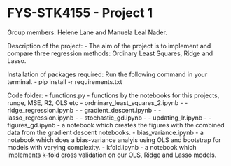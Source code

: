 # FYS-STK4155 - Project 1

Group members: Helene Lane and Manuela Leal Nader.

Description of the project:
     - The aim of the project is to implement and compare three regression methods: Ordinary Least Squares, Ridge and Lasso.
     
Installation of packages required: Run the following command in your terminal. 
     - pip install -r requirements.txt

Code folder:
     - functions.py - functions by the notebooks for this projects, runge, MSE, R2, OLS etc
     - ordninary_least_squares_2.ipynb - 
     - ridge_regression.ipynb - 
     - gradient_descent.ipynb - 
     - lasso_regression.ipynb - 
     - stochastic_gd.ipynb - 
     - updating_lr.ipynb - 
     - figures_gd.ipynb - a notebook which creates the figures with the combined data from the gradient descent notebooks. 
     - bias_variance.ipynb - a notebook which does a bias-variance analyis using OLS and bootstrap for models with varying complexity.
     - kfold.ipynb - a notebook which implements k-fold cross validation on our OLS, Ridge and Lasso models. 